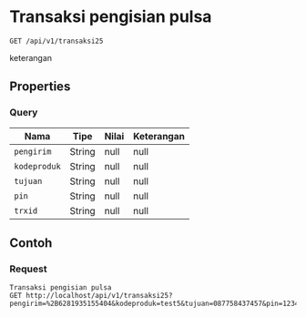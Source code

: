 # Transaksi pengisian pulsa
```http
GET /api/v1/transaksi25
```
keterangan
## Properties
### Query
Nama | Tipe | Nilai | Keterangan
--- | --- | --- | ---
<code>pengirim</code> | String | null | null
<code>kodeproduk</code> | String | null | null
<code>tujuan</code> | String | null | null
<code>pin</code> | String | null | null
<code>trxid</code> | String | null | null

## Contoh

### Request
```http
Transaksi pengisian pulsa
GET http://localhost/api/v1/transaksi25?pengirim=%2B6281935155404&kodeproduk=test5&tujuan=087758437457&pin=1234&trxid=123456
```
